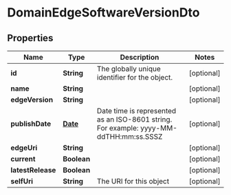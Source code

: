 
# DomainEdgeSoftwareVersionDto

## Properties
Name | Type | Description | Notes
------------ | ------------- | ------------- | -------------
**id** | **String** | The globally unique identifier for the object. |  [optional]
**name** | **String** |  |  [optional]
**edgeVersion** | **String** |  |  [optional]
**publishDate** | [**Date**](Date.md) | Date time is represented as an ISO-8601 string. For example: yyyy-MM-ddTHH:mm:ss.SSSZ |  [optional]
**edgeUri** | **String** |  |  [optional]
**current** | **Boolean** |  |  [optional]
**latestRelease** | **Boolean** |  |  [optional]
**selfUri** | **String** | The URI for this object |  [optional]



